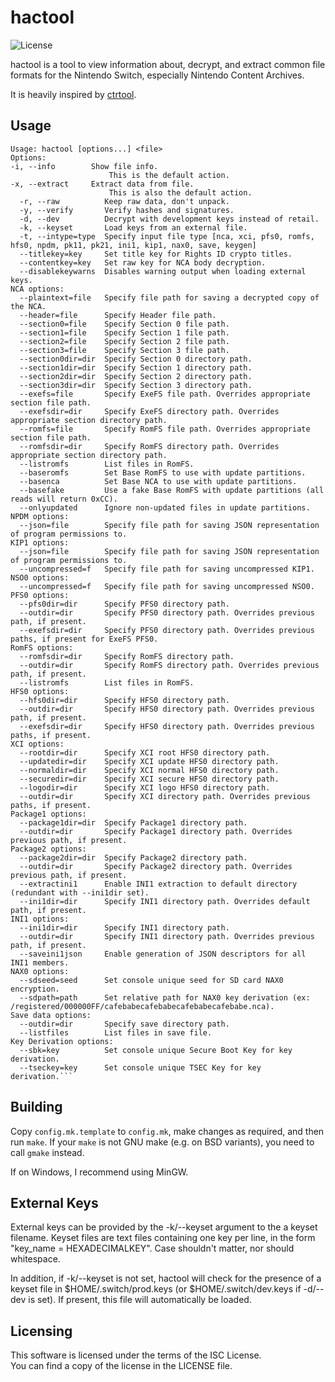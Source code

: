 # hactool

![License](https://img.shields.io/badge/license-ISC-blue.svg)

hactool is a tool to view information about, decrypt, and extract common file formats for the Nintendo Switch, especially Nintendo Content Archives.

It is heavily inspired by [ctrtool](https://github.com/profi200/Project_CTR/tree/master/ctrtool).

## Usage

```
Usage: hactool [options...] <file>
Options:
-i, --info        Show file info.
                      This is the default action.
-x, --extract     Extract data from file.
                      This is also the default action.
  -r, --raw          Keep raw data, don't unpack.
  -y, --verify       Verify hashes and signatures.
  -d, --dev          Decrypt with development keys instead of retail.
  -k, --keyset       Load keys from an external file.
  -t, --intype=type  Specify input file type [nca, xci, pfs0, romfs, hfs0, npdm, pk11, pk21, ini1, kip1, nax0, save, keygen]
  --titlekey=key     Set title key for Rights ID crypto titles.
  --contentkey=key   Set raw key for NCA body decryption.
  --disablekeywarns  Disables warning output when loading external keys.
NCA options:
  --plaintext=file   Specify file path for saving a decrypted copy of the NCA.
  --header=file      Specify Header file path.
  --section0=file    Specify Section 0 file path.
  --section1=file    Specify Section 1 file path.
  --section2=file    Specify Section 2 file path.
  --section3=file    Specify Section 3 file path.
  --section0dir=dir  Specify Section 0 directory path.
  --section1dir=dir  Specify Section 1 directory path.
  --section2dir=dir  Specify Section 2 directory path.
  --section3dir=dir  Specify Section 3 directory path.
  --exefs=file       Specify ExeFS file path. Overrides appropriate section file path.
  --exefsdir=dir     Specify ExeFS directory path. Overrides appropriate section directory path.
  --romfs=file       Specify RomFS file path. Overrides appropriate section file path.
  --romfsdir=dir     Specify RomFS directory path. Overrides appropriate section directory path.
  --listromfs        List files in RomFS.
  --baseromfs        Set Base RomFS to use with update partitions.
  --basenca          Set Base NCA to use with update partitions.
  --basefake         Use a fake Base RomFS with update partitions (all reads will return 0xCC).
  --onlyupdated      Ignore non-updated files in update partitions.
NPDM options:
  --json=file        Specify file path for saving JSON representation of program permissions to.
KIP1 options:
  --json=file        Specify file path for saving JSON representation of program permissions to.
  --uncompressed=f   Specify file path for saving uncompressed KIP1.
NSO0 options:
  --uncompressed=f   Specify file path for saving uncompressed NSO0.
PFS0 options:
  --pfs0dir=dir      Specify PFS0 directory path.
  --outdir=dir       Specify PFS0 directory path. Overrides previous path, if present.
  --exefsdir=dir     Specify PFS0 directory path. Overrides previous paths, if present for ExeFS PFS0.
RomFS options:
  --romfsdir=dir     Specify RomFS directory path.
  --outdir=dir       Specify RomFS directory path. Overrides previous path, if present.
  --listromfs        List files in RomFS.
HFS0 options:
  --hfs0dir=dir      Specify HFS0 directory path.
  --outdir=dir       Specify HFS0 directory path. Overrides previous path, if present.
  --exefsdir=dir     Specify HFS0 directory path. Overrides previous paths, if present.
XCI options:
  --rootdir=dir      Specify XCI root HFS0 directory path.
  --updatedir=dir    Specify XCI update HFS0 directory path.
  --normaldir=dir    Specify XCI normal HFS0 directory path.
  --securedir=dir    Specify XCI secure HFS0 directory path.
  --logodir=dir      Specify XCI logo HFS0 directory path.
  --outdir=dir       Specify XCI directory path. Overrides previous paths, if present.
Package1 options:
  --package1dir=dir  Specify Package1 directory path.
  --outdir=dir       Specify Package1 directory path. Overrides previous path, if present.
Package2 options:
  --package2dir=dir  Specify Package2 directory path.
  --outdir=dir       Specify Package2 directory path. Overrides previous path, if present.
  --extractini1      Enable INI1 extraction to default directory (redundant with --ini1dir set).
  --ini1dir=dir      Specify INI1 directory path. Overrides default path, if present.
INI1 options:
  --ini1dir=dir      Specify INI1 directory path.
  --outdir=dir       Specify INI1 directory path. Overrides previous path, if present.
  --saveini1json     Enable generation of JSON descriptors for all INI1 members.
NAX0 options:
  --sdseed=seed      Set console unique seed for SD card NAX0 encryption.
  --sdpath=path      Set relative path for NAX0 key derivation (ex: /registered/000000FF/cafebabecafebabecafebabecafebabe.nca).
Save data options:
  --outdir=dir       Specify save directory path.
  --listfiles        List files in save file.
Key Derivation options:
  --sbk=key          Set console unique Secure Boot Key for key derivation.
  --tseckey=key      Set console unique TSEC Key for key derivation.```
```

## Building

Copy `config.mk.template` to `config.mk`, make changes as required, and then run `make`.
If your `make` is not GNU make (e.g. on BSD variants), you need to call `gmake` instead.

If on Windows, I recommend using MinGW.

## External Keys

External keys can be provided by the -k/--keyset argument to the a keyset filename.
Keyset files are text files containing one key per line, in the form "key_name = HEXADECIMALKEY".
Case shouldn't matter, nor should whitespace.

In addition, if -k/--keyset is not set, hactool will check for the presence of a keyset file
in $HOME/.switch/prod.keys (or $HOME/.switch/dev.keys if -d/--dev is set). If present, this file
will automatically be loaded.

## Licensing

This software is licensed under the terms of the ISC License.  
You can find a copy of the license in the LICENSE file.
